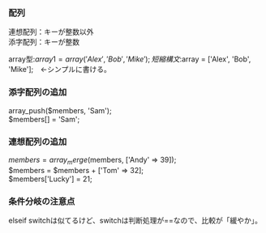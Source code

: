### 配列  
連想配列：キーが整数以外  
添字配列：キーが整数  
  
array型:$array1 = array('Alex', 'Bob', 'Mike');  
短縮構文:$array = ['Alex', 'Bob', 'Mike'];　←シンプルに書ける。  
  
### 添字配列の追加  
array_push($members, 'Sam');  
$members[] = 'Sam';  
  
### 連想配列の追加  
$members = array_merge($members, ['Andy' => 39]);  
$members = $members + ['Tom' => 32];  
$members['Lucky'] = 21;	  
  
### 条件分岐の注意点  
elseif switchは似てるけど、switchは判断処理が==なので、比較が「緩やか」。	  
